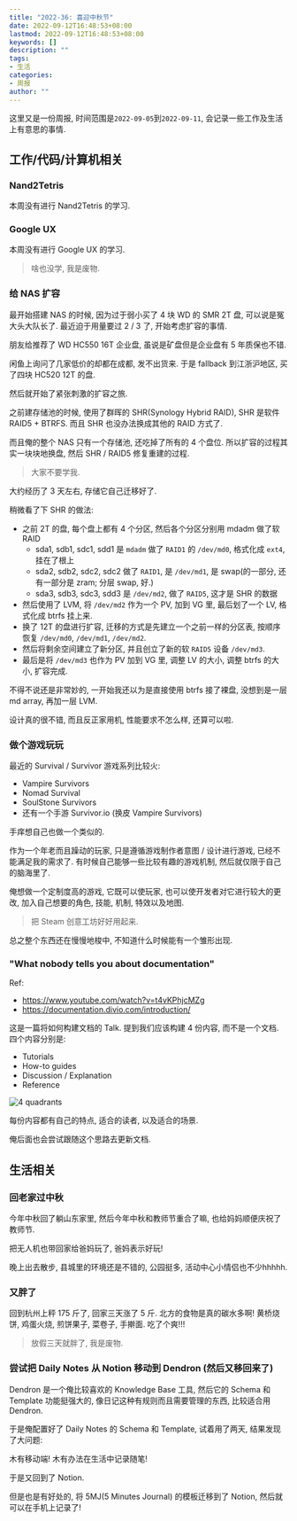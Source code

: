 ```yaml
---
title: "2022-36: 喜迎中秋节"
date: 2022-09-12T16:48:53+08:00
lastmod: 2022-09-12T16:48:53+08:00
keywords: []
description: ""
tags:
- 生活
categories:
- 周报
author: ""
---
```


这里又是一份周报, 时间范围是`2022-09-05`到`2022-09-11`, 会记录一些工作及生活上有意思的事情.

## 工作/代码/计算机相关

### Nand2Tetris

本周没有进行 Nand2Tetris 的学习.

### Google UX

本周没有进行 Google UX 的学习.

> 啥也没学, 我是废物.

### 给 NAS 扩容

最开始搭建 NAS 的时候, 因为过于弱小买了 4 块 WD 的 SMR 2T 盘, 可以说是冤大头大队长了. 最近迫于用量要过 2 / 3 了, 开始考虑扩容的事情.

朋友给推荐了 WD HC550 16T 企业盘, 虽说是矿盘但是企业盘有 5 年质保也不错.

闲鱼上询问了几家低价的却都在成都, 发不出货来. 于是 fallback 到江浙沪地区, 买了四块 HC520 12T 的盘.

然后就开始了紧张刺激的扩容之旅.

之前建存储池的时候, 使用了群晖的 SHR(Synology Hybrid RAID), SHR 是软件 RAID5 + BTRFS. 而且 SHR 也没办法换成其他的 RAID 方式了.

而且俺的整个 NAS 只有一个存储池, 还吃掉了所有的 4 个盘位. 所以扩容的过程其实一块块地换盘, 然后 SHR / RAID5 修复重建的过程.

> 大家不要学我.

大约经历了 3 天左右, 存储它自己迁移好了.

稍微看了下 SHR 的做法:

- 之前 2T 的盘, 每个盘上都有 4 个分区, 然后各个分区分别用 mdadm 做了软 RAID
  - sda1, sdb1, sdc1, sdd1 是 `mdadm` 做了 `RAID1` 的 `/dev/md0`, 格式化成 `ext4`, 挂在了根上
  - sda2, sdb2, sdc2, sdc2 做了 `RAID1`, 是 `/dev/md1`, 是 swap(的一部分, 还有一部分是 zram; 分层 swap, 好.)
  - sda3, sdb3, sdc3, sdd3 是 `/dev/md2`, 做了 `RAID5`, 这才是 SHR 的数据
- 然后使用了 LVM, 将 `/dev/md2` 作为一个 PV, 加到 VG 里, 最后划了一个 LV, 格式化成 btrfs 挂上来.
- 换了 12T 的盘进行扩容, 迁移的方式是先建立一个之前一样的分区表, 按顺序恢复 `/dev/md0`, `/dev/md1`, `/dev/md2`.
- 然后将剩余空间建立了新分区, 并且创立了新的软 `RAID5` 设备 `/dev/md3`.
- 最后是将 `/dev/md3` 也作为 PV 加到 VG 里, 调整 LV 的大小, 调整 btrfs 的大小, 扩容完成.

不得不说还是非常妙的, 一开始我还以为是直接使用 btrfs 接了裸盘, 没想到是一层 md array, 再加一层 LVM.

设计真的很不错, 而且反正家用机, 性能要求不怎么样, 还算可以啦.

### 做个游戏玩玩

最近的 Survival / Survivor 游戏系列比较火:

- Vampire Survivors
- Nomad Survival
- SoulStone Survivors
- 还有一个手游 Survivor.io (换皮 Vampire Survivors)

手痒想自己也做一个类似的.

作为一个年老而且躁动的玩家, 只是遵循游戏制作者意图 / 设计进行游戏, 已经不能满足我的需求了. 有时候自己能够一些比较有趣的游戏机制, 然后就仅限于自己的脑海里了.

俺想做一个定制度高的游戏, 它既可以使玩家, 也可以使开发者对它进行较大的更改, 加入自己想要的角色, 技能, 机制, 特效以及地图.

> 把 Steam 创意工坊好好用起来.

总之整个东西还在慢慢地梭中, 不知道什么时候能有一个雏形出现.

### "What nobody tells you about documentation"

Ref:

- <https://www.youtube.com/watch?v=t4vKPhjcMZg>
- <https://documentation.divio.com/introduction/>

这是一篇将如何构建文档的 Talk. 提到我们应该构建 4 份内容, 而不是一个文档. 四个内容分别是:

- Tutorials
- How-to guides
- Discussion / Explanation
- Reference

![4 quadrants](https://documentation.divio.com/_images/overview.png)

每份内容都有自己的特点, 适合的读者, 以及适合的场景.

俺后面也会尝试跟随这个思路去更新文档.

## 生活相关

### 回老家过中秋

今年中秋回了躺山东家里, 然后今年中秋和教师节重合了嘛, 也给妈妈顺便庆祝了教师节.

把无人机也带回家给爸妈玩了, 爸妈表示好玩!

晚上出去散步, 县城里的环境还是不错的, 公园挺多, 活动中心小情侣也不少hhhhh.

### 又胖了

回到杭州上秤 175 斤了, 回家三天涨了 5 斤. 北方的食物是真的碳水多啊! 黄桥烧饼, 鸡蛋火烧, 煎饼果子, 菜卷子, 手擀面. 吃了个爽!!!

> 放假三天就胖了, 我是废物.

### 尝试把 Daily Notes 从 Notion 移动到 Dendron (然后又移回来了)

Dendron 是一个俺比较喜欢的 Knowledge Base 工具, 然后它的 Schema 和 Template 功能挺强大的, 像日记这种有规则而且需要管理的东西, 比较适合用 Dendron.

于是俺配置好了 Daily Notes 的 Schema 和 Template, 试着用了两天, 结果发现了大问题:

木有移动端! 木有办法在生活中记录随笔!

于是又回到了 Notion.

但是也是有好处的, 将 5MJ(5 Minutes Journal) 的模板迁移到了 Notion, 然后就可以在手机上记录了!
